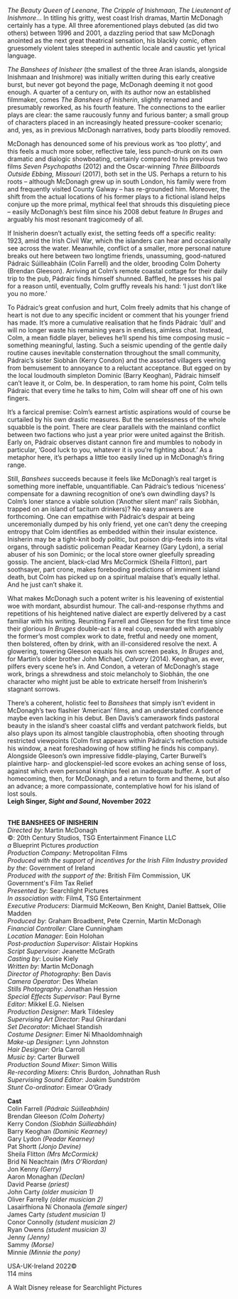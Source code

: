 

_The Beauty Queen of Leenane_, _The Cripple of Inishmaan_, _The Lieutenant of Inishmore_… In titling his gritty, west coast Irish dramas, Martin McDonagh certainly has a type. All three aforementioned plays debuted (as did two others) between 1996 and 2001, a dazzling period that saw McDonagh anointed as the next great theatrical sensation, his blackly comic, often gruesomely violent tales steeped in authentic locale and caustic yet lyrical language.

_The Banshees of Inisheer_ (the smallest of the three Aran islands, alongside Inishmaan and Inishmore) was initially written during this early creative burst, but never got beyond the page, McDonagh deeming it not good enough.  A quarter of a century on, with its author now an established filmmaker, comes _The Banshees of Inisherin_, slightly renamed and presumably reworked, as his fourth feature. The connections to the earlier plays are clear: the same raucously funny and furious banter; a small group of characters placed in an increasingly heated pressure-cooker scenario; and, yes, as in previous McDonagh narratives, body parts bloodily removed.

McDonagh has denounced some of his previous work as ‘too plotty’, and this feels a much more sober, reflective tale, less punch-drunk on its own dramatic and dialogic showboating, certainly compared to his previous two films _Seven Psychopaths_ (2012) and the Oscar-winning _Three Billboards Outside Ebbing, Missouri_ (2017), both set in the US. Perhaps a return to his roots – although McDonagh grew up in south London, his family were from and frequently visited County Galway – has re-grounded him. Moreover, the shift from the actual locations of his former plays to a fictional island helps conjure up the more primal, mythical feel that shrouds this disquieting piece – easily McDonagh’s best film since his 2008 debut feature _In Bruges_ and arguably his most resonant tragicomedy of all.

If Inisherin doesn’t actually exist, the setting feeds off a specific reality: 1923, amid the Irish Civil War, which the islanders can hear and occasionally see across the water. Meanwhile, conflict of a smaller, more personal nature breaks out here between two longtime friends, unassuming, good-natured Pádraic Súilleabháin (Colin Farrell) and the older, brooding Colm Doherty (Brendan Gleeson). Arriving at Colm’s remote coastal cottage for their daily trip to the pub, Pádraic finds himself shunned. Baffled, he presses his pal for a reason until, eventually, Colm gruffly reveals his hand: ‘I just don’t like you no more.’

To Pádraic’s great confusion and hurt, Colm freely admits that his change of heart is not due to any specific incident or comment that his younger friend has made. It’s more a cumulative realisation that he finds Pádraic ‘dull’ and will no longer waste his remaining years in endless, aimless chat. Instead, Colm, a mean fiddle player, believes he’ll spend his time composing music – something meaningful, lasting. Such a seismic upending of the gentle daily routine causes inevitable consternation throughout the small community, Pádraic’s sister Siobhán (Kerry Condon) and the assorted villagers veering from bemusement to annoyance to a reluctant acceptance. But egged on by the local loudmouth simpleton Dominic (Barry Keoghan), Pádraic himself can’t leave it, or Colm, be. In desperation, to ram home his point, Colm tells Pádraic that every time he talks to him, Colm will shear off one of his own fingers.

It’s a farcical premise: Colm’s earnest artistic aspirations would of course be curtailed by his own drastic measures. But the senselessness of the whole squabble is the point. There are clear parallels with the mainland conflict between two factions who just a year prior were united against the British. Early on, Pádraic observes distant cannon fire and mumbles to nobody in particular, ‘Good luck to you, whatever it is you’re fighting about.’ As a metaphor here, it’s perhaps a little too easily lined up in McDonagh’s  firing range.

Still, _Banshees_ succeeds because it feels like McDonagh’s real target is something more ineffable, unquantifiable. Can Pádraic’s tedious ‘niceness’ compensate for a dawning recognition of one’s own dwindling days? Is Colm’s loner stance a viable solution (‘Another silent man!’ rails Siobhán, trapped on an island of taciturn drinkers)? No easy answers are forthcoming. One can empathise with Pádraic’s despair at being unceremonially dumped by his only friend, yet one can’t deny the creeping entropy that Colm identifies as embedded within their insular existence. Inisherin may be a tight-knit body politic, but poison drip-feeds into its vital organs, through sadistic policeman Peadar Kearney (Gary Lydon), a serial abuser of his son Dominic; or the local store owner gleefully spreading gossip. The ancient, black-clad Mrs McCormick (Sheila Flitton), part soothsayer, part crone, makes foreboding predictions of imminent island death, but Colm has picked up on a spiritual malaise that’s equally lethal. And he just can’t shake it.

What makes McDonagh such a potent writer is his leavening of existential woe with mordant, absurdist humour. The call-and-response rhythms and repetitions of his heightened native dialect are expertly delivered by a cast familiar with his writing. Reuniting Farrell and Gleeson for the first time since their glorious _In Bruges_ double-act is a real coup, rewarded with arguably the former’s most complex work to date, fretful and needy one moment, then bolstered, often by drink, with an ill-considered resolve the next. A glowering, towering Gleeson equals his own screen peaks, _In Bruges_ and, for Martin’s older brother John Michael, _Calvary_ (2014). Keoghan, as ever, pilfers every scene he’s in. And Condon, a veteran of McDonagh’s stage work, brings a shrewdness and stoic melancholy to Siobhán, the one character who might just be able to extricate herself from Inisherin’s stagnant sorrows.

There’s a coherent, holistic feel to _Banshees_ that simply isn’t evident in McDonagh’s two flashier ‘American’ films, and an understated confidence maybe even lacking in his debut. Ben Davis’s camerawork finds pastoral beauty in the island’s sheer coastal cliffs and verdant patchwork fields, but also plays upon its almost tangible claustrophobia, often shooting through restricted viewpoints (Colm first appears within Pádraic’s reflection outside his window, a neat foreshadowing of how stifling he finds his company). Alongside Gleeson’s own impressive fiddle-playing, Carter Burwell’s plaintive harp- and glockenspiel-led score evokes an aching sense of loss, against which even personal kinships feel an inadequate buffer. A sort of homecoming, then, for McDonagh, and a return to form and theme, but also an advance; a more compassionate, contemplative howl for his island of lost souls.  
**Leigh Singer, _Sight and Sound_, November 2022**
<br><br>

**THE BANSHEES OF INISHERIN**  
_Directed by_: Martin McDonagh  
©: 20th Century Studios,  TSG Entertainment Finance LLC  
_a_ Blueprint Pictures _production_  
_Production Company_: Metropolitan Films  
_Produced with the support of incentives for the  Irish Film Industry provided by the_: Government  of Ireland  
_Produced with the support of the_: British Film Commission, UK Government's Film Tax Relief  
_Presented by_: Searchlight Pictures  
_In association with_: Film4, TSG Entertainment  
_Executive Producers_: Diarmuid McKeown,  Ben Knight, Daniel Battsek, Ollie Madden  
_Produced by_: Graham Broadbent, Pete Czernin, Martin McDonagh  
_Financial Controller_: Clare Cunningham  
_Location Manager_: Eoin Holohan  
_Post-production Supervisor_: Alistair Hopkins  
_Script Supervisor_: Jeanette McGrath  
_Casting by_: Louise Kiely  
_Written by_: Martin McDonagh  
_Director of Photography_: Ben Davis  
_Camera Operator_: Des Whelan  
_Stills Photography_: Jonathan Hession  
_Special Effects Supervisor_: Paul Byrne  
_Editor_: Mikkel E.G. Nielsen  
_Production Designer_: Mark Tildesley  
_Supervising Art Director_: Paul Ghirardani  
_Set Decorator_: Michael Standish  
_Costume Designer_: Eimer Ní Mhaoldomhnaigh  
_Make-up Designer_: Lynn Johnston  
_Hair Designer_: Orla Carroll  
_Music by_: Carter Burwell  
_Production Sound Mixer_: Simon Willis  
_Re-recording Mixers_: Chris Burdon,  Johnathan Rush  
_Supervising Sound Editor_: Joakim Sundström  
_Stunt Co-ordinator_: Eimear O’Grady

**Cast**  
Colin Farrell _(Pádraic Súilleabháin)_  
Brendan Gleeson _(Colm Doherty)_  
Kerry Condon _(Siobhán Súilleabháin)_  
Barry Keoghan _(Dominic Kearney)_  
Gary Lydon _(Peadar Kearney)_  
Pat Shortt _(Jonjo Devine)_  
Sheila Flitton _(Mrs McCormick)_  
Brid Ní Neachtain _(Mrs O’Riordan)_  
Jon Kenny _(Gerry)_  
Aaron Monaghan _(Declan)_  
David Pearse _(priest)_  
John Carty _(older musician 1)_  
Oliver Farrelly _(older musician 2)_  
Lasairfhíona Ní Chonaola _(female singer)_  
James Carty _(student musician 1)_  
Conor Connolly _(student musician 2)_  
Ryan Owens _(student musician 3)_  
Jenny _(Jenny)_  
Sammy _(Morse)_  
Minnie _(Minnie the pony)_

USA-UK-Ireland 2022©  
114 mins

A Walt Disney release for Searchlight Pictures<br>
<br>
<!--stackedit_data:
eyJoaXN0b3J5IjpbLTIwMDYyNzE3NjZdfQ==
-->